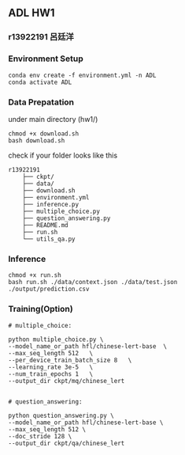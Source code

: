 ## ADL HW1 
### r13922191 呂廷洋

### Environment Setup 

    conda env create -f environment.yml -n ADL
    conda activate ADL

### Data Prepatation
under main directory (hw1/)

    chmod +x download.sh
    bash download.sh

check if your folder looks like this

    r13922191  
        ├── ckpt/  
        ├── data/           
        ├── download.sh  
        ├── environment.yml  
        ├── inference.py     
        ├── multiple_choice.py  
        ├── question_answering.py      
        ├── README.md  
        ├── run.sh   
        └── utils_qa.py    


### Inference
    chmod +x run.sh
    bash run.sh ./data/context.json ./data/test.json ./output/prediction.csv


### Training(Option)
    # multiple_choice:

    python multiple_choice.py \
    --model_name_or_path hfl/chinese-lert-base  \
    --max_seq_length 512   \
    --per_device_train_batch_size 8   \
    --learning_rate 3e-5   \
    --num_train_epochs 1   \
    --output_dir ckpt/mq/chinese_lert

    
    # question_answering:
    
    python question_answering.py \
    --model_name_or_path hfl/chinese-lert-base \
    --max_seq_length 512 \
    --doc_stride 128 \
    --output_dir ckpt/qa/chinese_lert
